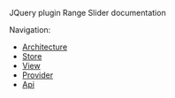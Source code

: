 JQuery plugin Range Slider documentation

Navigation:

- [Architecture](./architecture.md)
- [Store](./store.md)
- [View](./view.md)
- [Provider](./provider.md)
- [Api](./api.md)
